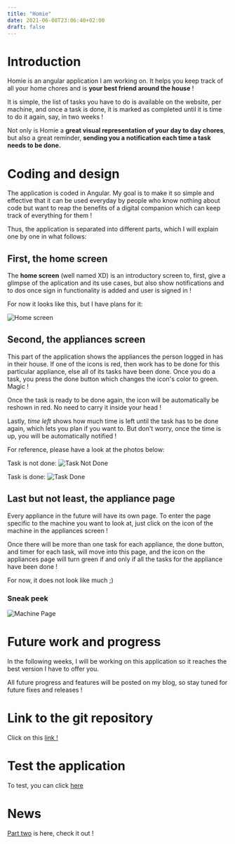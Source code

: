```yaml
---
title: "Homie"
date: 2021-06-08T23:06:40+02:00
draft: false
---
```


# Introduction 

Homie is an angular application I am working on. It helps you keep track of all your home chores and is **your best friend around the house** ! 

It is simple, the list of tasks you have to do is available on the website, per machine, and once a task is done, it is marked as completed until it is time to do it again, say, in two weeks ! 

Not only is Homie a **great visual representation of your day to day chores**, but also a great reminder, **sending you a notification each time a task needs to be done.**

# Coding and design

The application is coded in Angular. My goal is to make it so simple and effective that it can be used everyday by people who know nothing about code but want to reap the benefits of a digital companion which can keep track of everything for them ! 

Thus, the application is separated into different parts, which I will explain one by one in what follows: 

## First, the home screen 

The **home screen** (well named XD) is an introductory screen to, first, give a glimpse of the aplication and its use cases, but also show notifications and to dos once sign in functionality is added and user is signed in ! 

For now it looks like this, but I have plans for it:

![Home screen](/blog/homie/homeScreen.png)

## Second, the appliances screen


This part of the application shows the appliances the person logged in has in their house. If one of the icons is red, then work has to be done for this particular appliance, else all of its tasks have been done. Once you do a task, you press the done button which changes the icon's color to green. Magic ! 

Once the task is ready to be done again, the icon will be automatically be reshown in red. No need to carry it inside your head ! 

Lastly, *time left* shows how much time is left until the task has to be done again, which lets you plan if you want to. But don't worry, once the time is up, you will be automatically notified !

For reference, please have a look at the photos below: 

Task is not done:
![Task Not Done](/blog/homie/taskNotDone.png)

Task is done:
![Task Done](/blog/homie/taskDone.png)

## Last but not least, the appliance page 

Every appliance in the future will have its own page. To enter the page specific to the machine you want to look at, just click on the icon of the machine in the appliances screen !

Once there will be more than one task for each appliance, the done button, and timer for each task, will move into this page, and the icon on the appliances page will turn green if and only if all the tasks for the appliance have been done ! 

For now, it does not look like much ;)

### Sneak peek  
![Machine Page](/blog/homie/machinePage.png)

# Future work and progress

In the following weeks, I will be working on this application so it reaches the best version I have to offer you. 

All future progress and features will be posted on my blog, so stay tuned for future fixes and releases ! 

# Link to the git repository 

Click on this [link !](https://github.com/hadi-el-hajj/homie)

# Test the application

To test, you can click [here](https://hadi-el-hajj.github.io/homie/)

# News 

[Part two](/blog/posts/homie_2) is here, check it out !



